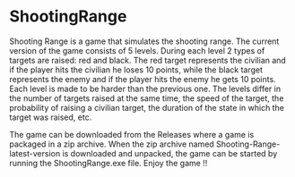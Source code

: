 # ShootingRange

Shooting Range is a game that simulates the shooting range. The current version of the game consists of 5 levels. During each level 2 types of targets are raised: red and black. 
The red target represents the civilian and if the player hits the civilian he loses 10 points, while the black target represents the enemy and if the player hits the enemy he gets 
10 points. Each level is made to be harder than the previous one. The levels differ in the number of targets raised at the same time, the speed of the target, the probability 
of raising a civilian target, the duration of the state in which the target was raised, etc.

The game can be downloaded from the Releases where a game is packaged in a zip archive. When the zip archive named Shooting-Range-latest-version is 
downloaded and unpacked, the game can be started by running the ShootingRange.exe file. Enjoy the game !!
